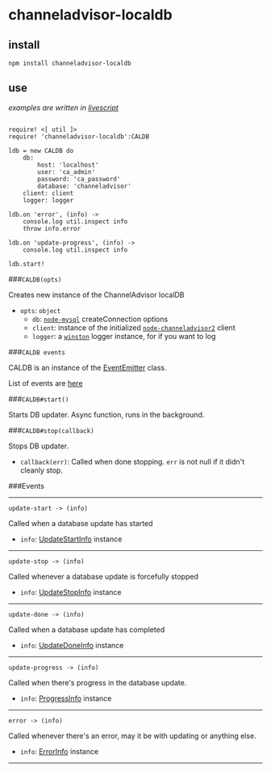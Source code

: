 channeladvisor-localdb
===

install
---

`npm install channeladvisor-localdb`

use
---

*examples are written in [livescript](https://livescript.net/)*

```livescript

require! <[ util ]>
require! 'channeladvisor-localdb':CALDB

ldb = new CALDB do
    db:
        host: 'localhost'
        user: 'ca_admin'
        password: 'ca_password'
        database: 'channeladvisor'
    client: client
    logger: logger

ldb.on 'error', (info) ->
    console.log util.inspect info
    throw info.error

ldb.on 'update-progress', (info) ->
    console.log util.inspect info

ldb.start!

```

###`CALDB(opts)`

Creates new instance of the ChannelAdvisor localDB

* `opts`: `object`
    * `db`: [`node-mysql`](https://github.com/felixge/node-mysql/) createConnection options
    * `client`: instance of the initialized [`node-channeladvisor2`](https://github.com/SEAPUNK/noed-channeladvisor2) client
    * `logger`: a [`winston`](https://github.com/winstonjs/winston) logger instance, for if you want to log

###`CALDB events`

CALDB is an instance of the [EventEmitter](https://nodejs.org/api/events.html#events_class_events_eventemitter) class.

List of events are [here](#events)

###`CALDB#start()`

Starts DB updater. Async function, runs in the background.

###`CALDB#stop(callback)`

Stops DB updater.

* `callback(err)`: Called when done stopping. `err` is not null if it didn't cleanly stop.


<a name="events"></a>
###Events

---

`update-start -> (info)`

Called when a database update has started

* `info`: [UpdateStartInfo](docs/info-objects.md#update-start) instance

---

`update-stop -> (info)`

Called whenever a database update is forcefully stopped

* `info`: [UpdateStopInfo](docs/info-objects.md#update-stop) instance

---

`update-done -> (info)`

Called when a database update has completed

* `info`: [UpdateDoneInfo](docs/info-objects.md#update-done) instance

---

`update-progress -> (info)`

Called when there's progress in the database update.

* `info`: [ProgressInfo](docs/info-objects.md#progress) instance

---

`error -> (info)`

Called whenever there's an error, may it be with updating or anything else.

* `info`: [ErrorInfo](docs/info-objects.md#error) instance

---